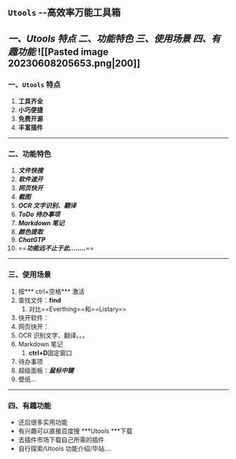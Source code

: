 ##  `Utools` --高效率万能工具箱
***一、Utools 特点***
***二、功能特色***
***三、使用场景***
***四、有趣功能***
![[Pasted image 20230608205653.png|200]]
---
### 一、`Utools` 特点
1. **工具齐全**
2. **小巧便捷**
3. **免费开源**
4. **丰富插件**
---
### 二、功能特色
1. ***文件快搜***
2. ***软件速开***
3. ***网页快开***
4. ***截图***
5. ***OCR 文字识别、翻译***
6. ***ToDo 待办事项***
7. ***Markdown 笔记***
8. ***颜色提取***
9. ***ChatGTP***
10. ==***功能远不止于此........***==
---

### 三、使用场景
1. 按*** ctrl+空格*** 激活
2. 查找文件：**find** 
	1. 对比==Everthing==和==Listary==
3.  快开软件：
4. 网页快开：
5. OCR 识别文字、翻译。。。
6. Markdown 笔记
	1. **ctrl+D**固定窗口
7. 待办事项
8. 超级面板：***鼠标中键***
9. 壁纸...
---
### 四、有趣功能
* 还后很多实用功能
* 有兴趣可以直接百度搜 ***Utools ***下载
* 去插件市场下载自己所需的插件
* 自行探索/Utools 功能介绍/毕站....